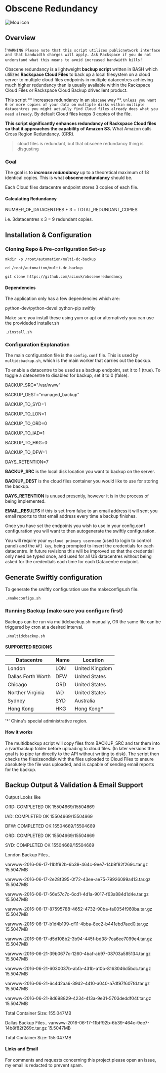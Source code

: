 # Obscene Redundancy

![Mou icon](http://i.imgur.com/sccHXFt.jpg)

## Overview

! `WARNING Please note that this script utilizes publicnetwork interface and that bandwidth charges will apply. Ask Rackspace if you do not understand what this means to avoid increased bandwidth bills` !

Obscene redundancy is a lightweight **backup script** written in BASH which utilizes **Rackspace Cloud Files** to back up a local filesystem on a cloud server to multiple cloud files endpoints in multiple datacentres achieving much higher redundancy than is usually available within the Rackspace Cloud Files or Rackspace Cloud Backup driveclient product.

This script ** increases redundancy in an `obscene` way **. `Unless you want 6 or more copies of your data on multiple disks within multiple datacentres you might actually find Cloud files already does what you need already`. By default Cloud files keeps 3 copies of the file.

**This script significantly enhances redundancy of Rackspace Cloud files so that it approaches the capability of Amazon S3.** What Amazon calls Cross Region Redundancy. (CRR).

> cloud files is redundant, but that obscene redundancy thing is disgusting

### Goal

The goal is to _**increase redundancy**_ up to a theoretical maximum of 18 identical copies. This is what **obscene redundancy** should be. 

Each Cloud files datacentre endpoint stores 3 copies of each file. 

#### Calculating Redundancy

NUMBER_OF_DATACENTRES * 3 = TOTAL_REDUNDANT_COPIES

i.e. 3datacentres x 3 = 9 redundant copies.

## Installation & Configuration

### Cloning Repo & Pre-configuration Set-up

`mkdir -p /root/automation/multi-dc-backup`

`cd /root/automation/multi-dc-backup`

`git clone https://github.com/aziouk/obsceneredundancy`

#### Dependencies

The application only has a few dependencies which are:

python-dev/python-devel
python-pip
swiftly 

Make sure you install these using yum or apt or alternatively you can use the provideded installer.sh

`./install.sh`


### Configuration Explanation

The main configuration file is the `config.conf` file. This is used by `multidcbackup.sh`, which is the main worker that carries out the backup.

To enable a datacentre to be used as a backup endpoint, set it to 1 (true). To toggle a datecentre to disabled for backup, set it to 0 (false).

BACKUP_SRC="/var/www"

BACKUP_DEST="managed_backup"

BACKUP_TO_SYD=1

BACKUP_TO_LON=1

BACKUP_TO_ORD=0

BACKUP_TO_IAD=1

BACKUP_TO_HKG=0

BACKUP_TO_DFW=1

DAYS_RETENTION=7


**BACKUP_SRC** is the local disk location you want to backup on the server.

**BACKUP_DEST** is the cloud files container you would like to use for storing the backup.

**DAYS_RETENTION** is unused presently, however it is in the process of being implemented.

**EMAIL_RESULTS** if this is set from false to an email address it will sent you email reports to that email address every time a backup finishes.

Once you have set the endpoints you wish to use in your config.conf configuration you will want to then autogenerate the swiftly configuration. 

You will require your `mycloud primary username` (used to login to control panel) and the `API key`, being prompted to insert the credentials for each datacentre. In future revisions this will be improved so that the credential only need be typed once, and used for all US datacentres without being asked for the credentials each time for each Datacentre endpoint. 


## Generate Swiftly configuration

To generate the swiftly configuration use the makeconfigs.sh file.

`./makeconfigs.sh`

### Running Backup (make sure you configure first)

Backups can be run via multidcbackup.sh manually, OR the same file can be triggered by cron at a desired interval.

`./multidcbackup.sh `


#### SUPPORTED REGIONS


Datacentre | Name | Location
------------ | ------------- | ------------
London | LON | United Kingdom
Dallas Forth Worth | DFW  | United States
Chicago | ORD | United States
Norther Virginia | IAD | United States
Sydney | SYD | Australia
Hong Kong | HKG | Hong Kong*

'*' China's special administrative region.

#### How it works

The multidbackup script will copy files from BACKUP_SRC and tar them into a /var/backup folder before uploading to cloud files. (In later versions the goal is to pipe tar directly to the API without writing to disk). The script then checks the filesizeondisk with the files uploaded to Cloud Files to ensure absolutely the file was uploaded, and is capable of sending email reports for the backup.

## Backup Output & Validation & Email Support

Output Looks like

ORD: COMPLETED OK 15504669/15504669

IAD: COMPLETED OK 15504669/15504669

DFW: COMPLETED OK 15504669/15504669

ORD: COMPLETED OK 15504669/15504669

SYD: COMPLETED OK 15504669/15504669

London Backup Files..

varwww-2016-06-17-11bff92b-6b39-464c-9ee7-14b8f82f269c.tar.gz 15.5047MB

varwww-2016-06-17-2e28f395-0f72-43ee-ae75-79926099a413.tar.gz 15.5047MB

varwww-2016-06-17-56e57c7c-6cd1-4d1a-9017-f63a884d1d4e.tar.gz 15.5047MB

varwww-2016-06-17-87595788-4652-4732-90ba-fa0054f960ba.tar.gz 15.5047MB

varwww-2016-06-17-b1d4b199-cf11-4bba-8ec2-b441ebd7aed0.tar.gz 15.5047MB

varwww-2016-06-17-d5d108b2-3b94-445f-bd38-7ca6ee7099e4.tar.gz 15.5047MB

varwww-2016-06-21-39b0677c-1260-4baf-ab97-08703a585134.tar.gz 15.5047MB

varwww-2016-06-21-6030037b-abfa-431b-a10b-8163046d5bdc.tar.gz 15.5047MB

varwww-2016-06-21-6c4d2aa6-39d2-4410-a040-a7df97f607fd.tar.gz 15.5047MB

varwww-2016-06-21-8d698829-4234-413a-9e31-5703deddf04f.tar.gz 15.5047MB

Total Container Size: 155.047MB

Dallas Backup Files..
varwww-2016-06-17-11bff92b-6b39-464c-9ee7-14b8f82f269c.tar.gz 15.5047MB

Total Container Size: 155.047MB

#### Links and Email

For comments and requests concerning this project please open an issue, my email is redacted to prevent spam.
